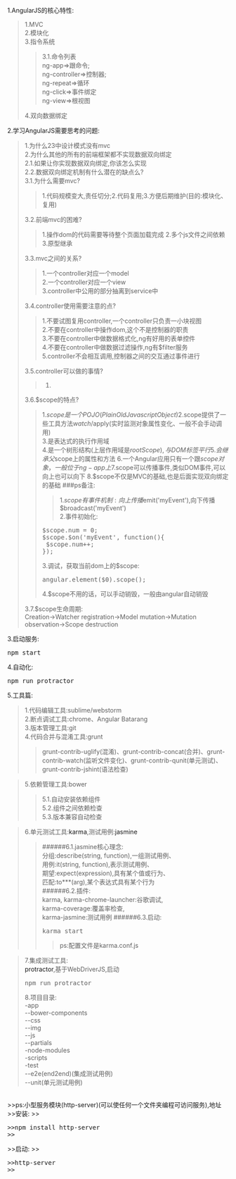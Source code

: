 <style>
a{text-decoration: none;}
a:link{text-decoration: none;}
a:visited{text-decoration: none;}
a:hover{text-decoration: none;}
a:active{text-decoration: none;}
</style>
1.AngularJS的核心特性:
>1.MVC<br/>
>2.模块化<br/>
>3.指令系统<br/>
>>3.1.命令列表<br/>
>>ng-app=>跟命令;<br/>
>>ng-controller=>控制器;<br/>
>>ng-repeat=>循环<br/>
>>ng-click=>事件绑定<br/>
>>ng-view=>根视图
>
>4.双向数据绑定</br>

2.学习AngularJS需要思考的问题:
>1.为什么23中设计模式没有mvc<br/>
>2.为什么其他的所有的前端框架都不实现数据双向绑定<br/>
>2.1.如果让你实现数据双向绑定,你该怎么实现<br/>
>2.2.数据双向绑定机制有什么潜在的缺点么?<br/>
>3.1.为什么需要mvc?<br/>
>>1.代码规模变大,责任切分;2.代码复用;3.方便后期维护(目的:模块化、复用)<br/>
>
>3.2.前端mvc的困难?<br/>
>>1.操作dom的代码需要等待整个页面加载完成
>>2.多个js文件之间依赖
>>3.原型继承
>
>3.3.mvc之间的关系?<br/>
>>1.一个controller对应一个model<br/>
>>2.一个controller对应一个view<br/>
>>3.controller中公用的部分抽离到service中
>
>3.4.controller使用需要注意的点?<br/>
>>1.不要试图复用controller,一个controller只负责一小块视图<br/>
>>2.不要在controller中操作dom,这个不是控制器的职责<br/>
>>3.不要在controller中做数据格式化,ng有好用的表单控件<br/>
>>4.不要在controller中做数据过滤操作,ng有$filter服务<br/>
>>5.controller不会相互调用,控制器之间的交互通过事件进行<br/>
>
>3.5.controller可以做的事情?<br/>
>>1.
>
>3.6.$scope的特点?<br/>
>>1.$scope是一个POJO(Plain Old Javascript Object)
>>2.$scope提供了一些工具方法$watch/$apply(实时监测对象属性变化、一般不会手动调用)<br/>
>>3.是表达式的执行作用域<br/>
>>4.是一个树形结构(上层作用域是$rootScope),与DOM标签平行
>>5.会继承父$scope上的属性和方法
>>6.一个Angular应用只有一个跟$scope对象，一般位于ng-app上
>>7.$scope可以传播事件,类似DOM事件,可以向上也可以向下
>>8.$scope不仅是MVC的基础,也是后面实现双向绑定的基础
>>###ps备注:
>>>1.$scope有事件机制:向上传播$emit('myEvent'),向下传播$broadcast('myEvent')<br/>
>>2.事件初始化:
>><pre>
>>$scope.num = 0;
>>$scope.$on('myEvent', function(){
>>	$scope.num++;
>>});
>></pre>
>>3.调试，获取当前dom上的$scope:<br/>
>><pre>
>>angular.element($0).scope();
>></pre>
>>4.$scope不用的话，可以手动销毁，一般由angular自动销毁
>
>3.7.$scope生命周期:<br/>
>Creation->Watcher registration->Model mutation->Mutation observation->Scope destruction

3.启动服务:
<pre>
npm start
</pre>
4.自动化:
<pre>
npm run protractor
</pre>
5.工具篇:
>1.代码编辑工具:sublime/webstorm<br/>
>2.断点调试工具:chrome、Angular Batarang<br/>
>3.版本管理工具:git<br/>
>4.代码合并与混淆工具:grunt<br/>
>>grunt-contrib-uglify(混淆)、grunt-contrib-concat(合并)、grunt-contrib-watch(监听文件变化)、grunt-contrib-qunit(单元测试)、grunt-contrib-jshint(语法检查)<br/>

>5.依赖管理工具:bower<br/>
>>5.1.自动安装依赖组件<br/>
>>5.2.组件之间依赖检查<br/>
>>5.3.版本兼容自动检查<br/>

>6.单元测试工具:<a href="https://github.com/karma-runner/karma">karma</a>,测试用例:<a href="https://github.com/karma-runner/karma-jasmine">jasmine</a><br/>
>>######6.1.jasmine核心理念:<br>
>>分组:describe(string, function),一组测试用例、<br/>
>>用例:it(string, function),表示测试用例、<br/>
>>期望:expect(expression),具有某个值或行为、<br/>
>>匹配:to***(arg),某个表达式具有某个行为<br/>
>>######6.2.插件:<br/>
>>karma,
>>karma-chrome-launcher:谷歌调试,<br/>
>>karma-coverage:覆盖率检查,<br/>
>>karma-jasmine:测试用例
>>######6.3.启动:<br/>
>><pre>karma start</pre>
>>>ps:配置文件是karma.conf.js

>7.集成测试工具:<br/>
><a href="https://github.com/angular/protractor">protractor</a>,基于WebDriverJS,启动
><pre>npm run protractor</pre>
>8.项目目录:<br/>
-app<br/>
--bower-components<br/>
--css<br/>
--img<br/>
--js<br/>
--partials<br/>
-node-modules<br/>
-scripts<br/>
-test<br/>
--e2e(end2end)(集成测试用例)<br/>
--unit(单元测试用例)<br/>
<br/>
>>ps:小型服务模块(http-server)(可以使任何一个文件夹编程可访问服务),<a href="https://github.com/nodeapps/http-server">地址</a><br/>
>>安装:
>><pre>
>>npm install http-server
>></pre>
>>启动:
>><pre>
>>http-server
>></pre>